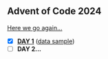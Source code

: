 Advent of Code 2024
-------------------

[Here we go again...](https://adventofcode.com/2024)

- [x] **[DAY 1](src/day_1.py)** ([data sample](data_sample/day_1.txt))
- [ ] **DAY 2...**